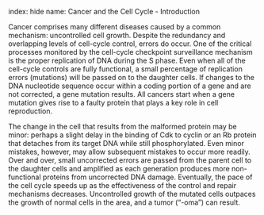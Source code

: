 index: hide
name: Cancer and the Cell Cycle - Introduction

Cancer comprises many different diseases caused by a common mechanism: uncontrolled cell growth. Despite the redundancy and overlapping levels of cell-cycle control, errors do occur. One of the critical processes monitored by the cell-cycle checkpoint surveillance mechanism is the proper replication of DNA during the S phase. Even when all of the cell-cycle controls are fully functional, a small percentage of replication errors (mutations) will be passed on to the daughter cells. If changes to the DNA nucleotide sequence occur within a coding portion of a gene and are not corrected, a gene mutation results. All cancers start when a gene mutation gives rise to a faulty protein that plays a key role in cell reproduction.

The change in the cell that results from the malformed protein may be minor: perhaps a slight delay in the binding of Cdk to cyclin or an Rb protein that detaches from its target DNA while still phosphorylated. Even minor mistakes, however, may allow subsequent mistakes to occur more readily. Over and over, small uncorrected errors are passed from the parent cell to the daughter cells and amplified as each generation produces more non-functional proteins from uncorrected DNA damage. Eventually, the pace of the cell cycle speeds up as the effectiveness of the control and repair mechanisms decreases. Uncontrolled growth of the mutated cells outpaces the growth of normal cells in the area, and a tumor (“-oma”) can result.
